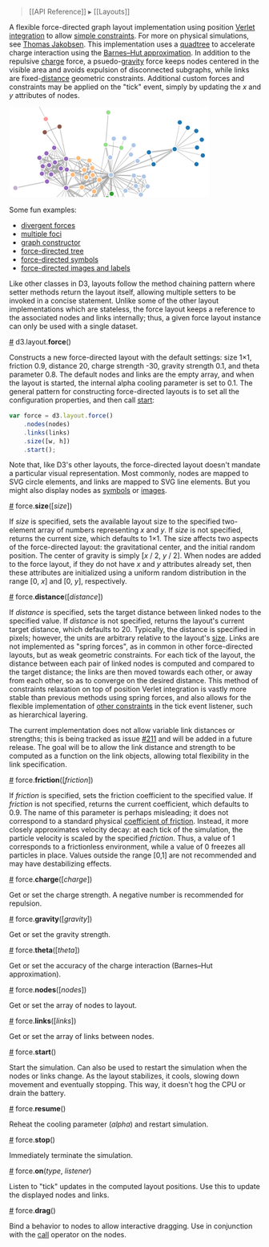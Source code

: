 > [[API Reference]] ▸ [[Layouts]]

A flexible force-directed graph layout implementation using position [Verlet integration](http://en.wikipedia.org/wiki/Verlet_integration) to allow [simple constraints](http://www.csse.monash.edu.au/~tdwyer/Dwyer2009FastConstraints.pdf). For more on physical simulations, see [Thomas Jakobsen](http://www.gamasutra.com/resource_guide/20030121/jacobson_pfv.htm). This implementation uses a [quadtree](Quadtree-Geom) to accelerate charge interaction using the [Barnes–Hut approximation](http://en.wikipedia.org/wiki/Barnes%E2%80%93Hut_simulation). In addition to the repulsive [charge](#charge) force, a psuedo-[gravity](#gravity) force keeps nodes centered in the visible area and avoids expulsion of disconnected subgraphs, while links are fixed-[distance](#distance) geometric constraints. Additional custom forces and constraints may be applied on the "tick" event, simply by updating the *x* and *y* attributes of nodes.

![force](force.png)

Some fun examples:

* [divergent forces](http://bl.ocks.org/1021841)
* [multiple foci](http://bl.ocks.org/1021953)
* [graph constructor](http://bl.ocks.org/929623)
* [force-directed tree](http://bl.ocks.org/1062288)
* [force-directed symbols](http://bl.ocks.org/1062383)
* [force-directed images and labels](http://bl.ocks.org/950642)

Like other classes in D3, layouts follow the method chaining pattern where setter methods return the layout itself, allowing multiple setters to be invoked in a concise statement. Unlike some of the other layout implementations which are stateless, the force layout keeps a reference to the associated nodes and links internally; thus, a given force layout instance can only be used with a single dataset.

<a name="force" href="#force">#</a> d3.layout.<b>force</b>()

Constructs a new force-directed layout with the default settings: size 1×1, friction 0.9, distance 20, charge strength -30, gravity strength 0.1, and theta parameter 0.8. The default nodes and links are the empty array, and when the layout is started, the internal alpha cooling parameter is set to 0.1. The general pattern for constructing force-directed layouts is to set all the configuration properties, and then call [start](#start):

```javascript
var force = d3.layout.force()
    .nodes(nodes)
    .links(links)
    .size([w, h])
    .start();
```

Note that, like D3's other layouts, the force-directed layout doesn't mandate a particular visual representation. Most commonly, nodes are mapped to SVG circle elements, and links are mapped to SVG line elements. But you might also display nodes as [symbols](http://bl.ocks.org/1062383) or [images](http://bl.ocks.org/950642).

<a name="size" href="#size">#</a> force.<b>size</b>([<i>size</i>])

If *size* is specified, sets the available layout size to the specified two-element array of numbers representing *x* and *y*. If *size* is not specified, returns the current size, which defaults to 1×1. The size affects two aspects of the force-directed layout: the gravitational center, and the initial random position. The center of gravity is simply [*x* / 2, *y* / 2]. When nodes are added to the force layout, if they do not have *x* and *y* attributes already set, then these attributes are initialized using a uniform random distribution in the range [0, *x*] and [0, *y*], respectively.

<a name="distance" href="#distance">#</a> force.<b>distance</b>([<i>distance</i>])

If *distance* is specified, sets the target distance between linked nodes to the specified value. If *distance* is not specified, returns the layout's current target distance, which defaults to 20. Typically, the distance is specified in pixels; however, the units are arbitrary relative to the layout's [size](#size). Links are not implemented as "spring forces", as in common in other force-directed layouts, but as weak geometric constraints. For each tick of the layout, the distance between each pair of linked nodes is computed and compared to the target distance; the links are then moved towards each other, or away from each other, so as to converge on the desired distance. This method of constraints relaxation on top of position Verlet integration is vastly more stable than previous methods using spring forces, and also allows for the flexible implementation of [other constraints](http://www.csse.monash.edu.au/~tdwyer/Dwyer2009FastConstraints.pdf) in the tick event listener, such as hierarchical layering.

The current implementation does not allow variable link distances or strengths; this is being tracked as issue [#211](https://github.com/mbostock/d3/issues/211) and will be added in a future release. The goal will be to allow the link distance and strength to be computed as a function on the link objects, allowing total flexibility in the link specification.

<a name="friction" href="#friction">#</a> force.<b>friction</b>([<i>friction</i>])

If *friction* is specified, sets the friction coefficient to the specified value. If *friction* is not specified, returns the current coefficient, which defaults to 0.9. The name of this parameter is perhaps misleading; it does not correspond to a standard physical [coefficient of friction](http://en.wikipedia.org/wiki/Friction#Coefficient_of_friction). Instead, it more closely approximates velocity decay: at each tick of the simulation, the particle velocity is scaled by the specified *friction*. Thus, a value of 1 corresponds to a frictionless environment, while a value of 0 freezes all particles in place. Values outside the range [0,1] are not recommended and may have destabilizing effects.

<a name="charge" href="#charge">#</a> force.<b>charge</b>([<i>charge</i>])

Get or set the charge strength. A negative number is recommended for repulsion.

<a name="gravity" href="#gravity">#</a> force.<b>gravity</b>([<i>gravity</i>])

Get or set the gravity strength.

<a name="theta" href="#theta">#</a> force.<b>theta</b>([<i>theta</i>])

Get or set the accuracy of the charge interaction (Barnes–Hut approximation).

<a name="nodes" href="#nodes">#</a> force.<b>nodes</b>([<i>nodes</i>])

Get or set the array of nodes to layout.

<a name="links" href="#links">#</a> force.<b>links</b>([<i>links</i>])

Get or set the array of links between nodes.

<a name="start" href="#start">#</a> force.<b>start</b>()

Start the simulation. Can also be used to restart the simulation when the nodes or links change. As the layout stabilizes, it cools, slowing down movement and eventually stopping. This way, it doesn't hog the CPU or drain the battery.

<a name="resume" href="#resume">#</a> force.<b>resume</b>()

Reheat the cooling parameter (*alpha*) and restart simulation.

<a name="stop" href="#stop">#</a> force.<b>stop</b>()

Immediately terminate the simulation.

<a name="on" href="#on">#</a> force.<b>on</b>(<i>type</i>, <i>listener</i>)

Listen to "tick" updates in the computed layout positions. Use this to update the displayed nodes and links.

<a name="drag" href="#drag">#</a> force.<b>drag</b>()

Bind a behavior to nodes to allow interactive dragging. Use in conjunction with the [call](Selections#call) operator on the nodes.